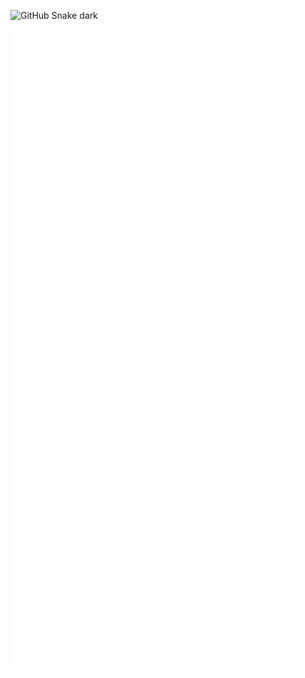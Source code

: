 ![GitHub Snake dark](github-snake-dark.svg#gh-dark-mode-only)

![Metrics](https://github.com/SpotlightForBugs/Spotlightforbugs/blob/Pro/github-metrics.svg)
